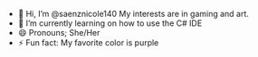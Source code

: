 - 👋 Hi, I’m @saenznicole140
My interests are in gaming and art.
- 🌱 I’m currently learning on how to use the C# IDE
- 😄 Pronouns; She/Her
- ⚡ Fun fact: My favorite color is purple

<!---
saenznicole140/saenznicole140 is a ✨ special ✨ repository because its `README.md` (this file) appears on your GitHub profile.
You can click the Preview link to take a look at your changes.
--->
